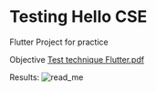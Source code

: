 # Testing Hello CSE

Flutter Project for practice

Objective
[Test technique Flutter.pdf](https://github.com/Flyxe/test_hello_cse/files/10530716/Test.technique.Flutter.pdf)


Results:
![read_me](https://user-images.githubusercontent.com/17618599/215353493-1d8a068b-5a21-4fc1-9a6f-b2615b73f7aa.jpg)
